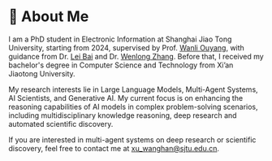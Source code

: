 # 👋 About Me

I am a PhD student in Electronic Information at Shanghai Jiao Tong University, starting from 2024, supervised by Prof. [Wanli Ouyang](https://wlouyang.github.io/), with guidance from Dr. [Lei Bai](http://leibai.site/) and Dr. [Wenlong Zhang](https://wenlongzhang0517.github.io/). Before that, I received my bachelor's degree in Computer Science and Technology from Xi’an Jiaotong University.

My research interests lie in Large Language Models, Multi-Agent Systems, AI Scientists, and Generative AI. My current focus is on enhancing the reasoning capabilities of AI models in complex problem-solving scenarios, including multidisciplinary knowledge reasoning, deep research and automated scientific discovery.

If you are interested in multi-agent systems on deep research or scientific discovery, feel free to contact me at [xu_wanghan@sjtu.edu.cn](xu_wanghan@sjtu.edu.cn).